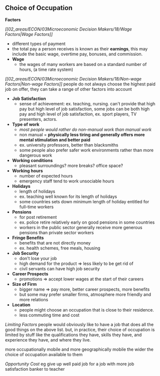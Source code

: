 ## Choice of Occupation
**Factors**

*[[02_areas/ECON/03Microeconomic Decision Makers/18/Wage Factors|Wage Factors]]*    
- different types of payment
- the total pay a person receives is known as their **earnings**, this may include the basic wage, overtime pay, bonuses, and commission.
- **Wage**
	- the wages of many workers are based on a standard number of hours, (a time rate system)


*[[02_areas/ECON/03Microeconomic Decision Makers/18/Non-wage Factors|Non-wage Factors]]*
people do not always choose the highest paid job on offer, they can take a range of other factors into account
- **Job Satisfaction**
	- sense of achievement: ex. teaching, nursing. can't provide that high pay but high level of job satisfaction, some jobs can be both high pay and high level of job satisfaction, ex. sport players, TV presenters, actors.
- **Type of work**
	- *most people would rather do non-manual work than manual work*
	- non manual = **physically less tiring and generally offers more mental stimulation and better paid**
	- ex. university professors, better than blacksmiths
	- some people also prefer safer work environments rather than more dangerous work
- **Working conditions**
	- pleasant surroundings? more breaks? office space?
- **Working hours**
	- number of expected hours
	- emergency staff tend to work unsociable hours
- **Holidays**
	- length of holidays
	- ex. teaching well known for its length of holidays
	- some countries sets down minimum length of holiday entitled for full-time workers
- **Pensions**
	- for post retirement
	- ex. police retire relatively early on good pensions in some countries
	- workers in the public sector generally receive more generous pensions than private sector workers
- **Fringe Benefits**
	- benefits that are not directly money
	- ex. health schemes, free meals, housing
- **Job Security**
	- don't lose your job
	- high demand for the product => less likely to be get rid of
	- civil servants can have high job security
- **Career Prospects**
	- promotions => accept lower wages at the start of their careers
- **Size of Firm**
	- bigger name => pay more, better career prospects, more benefits
	- but some may prefer smaller firms, atmosphere more friendly and more relations
- **Location**
	- people might choose an occupation that is close to their residence. 
	- less commuting time and cost



*Limiting Factors*
people would obviously like to have a job that does all the good things on the above list.
but, in practice, their choice of occupation is limited by stuff like the qualifications they have, skills they have, and experience they have, and where they live.


more occupationally mobile and more geographically mobile
the wider the choice of occupation available to them


*Opportunity Cost*
eg
give up well paid job for a job with more job satisfaction
banker to teacher